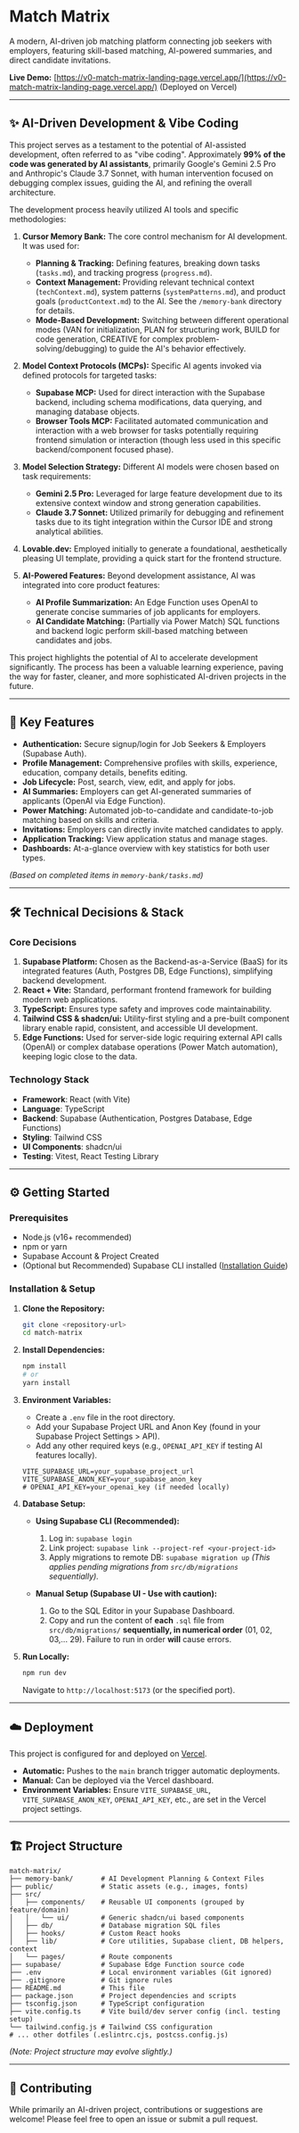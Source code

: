 # Match Matrix

A modern, AI-driven job matching platform connecting job seekers with employers, featuring skill-based matching, AI-powered summaries, and direct candidate invitations.

**Live Demo:** [https://v0-match-matrix-landing-page.vercel.app/](https://v0-match-matrix-landing-page.vercel.app/)
(Deployed on Vercel)

---

## ✨ AI-Driven Development & Vibe Coding

This project serves as a testament to the potential of AI-assisted development, often referred to as "vibe coding". Approximately **99% of the code was generated by AI assistants**, primarily Google's Gemini 2.5 Pro and Anthropic's Claude 3.7 Sonnet, with human intervention focused on debugging complex issues, guiding the AI, and refining the overall architecture.

The development process heavily utilized AI tools and specific methodologies:

1.  **Cursor Memory Bank:** The core control mechanism for AI development. It was used for:

    - **Planning & Tracking:** Defining features, breaking down tasks (`tasks.md`), and tracking progress (`progress.md`).
    - **Context Management:** Providing relevant technical context (`techContext.md`), system patterns (`systemPatterns.md`), and product goals (`productContext.md`) to the AI. See the `/memory-bank` directory for details.
    - **Mode-Based Development:** Switching between different operational modes (VAN for initialization, PLAN for structuring work, BUILD for code generation, CREATIVE for complex problem-solving/debugging) to guide the AI's behavior effectively.

2.  **Model Context Protocols (MCPs):** Specific AI agents invoked via defined protocols for targeted tasks:

    - **Supabase MCP:** Used for direct interaction with the Supabase backend, including schema modifications, data querying, and managing database objects.
    - **Browser Tools MCP:** Facilitated automated communication and interaction with a web browser for tasks potentially requiring frontend simulation or interaction (though less used in this specific backend/component focused phase).

3.  **Model Selection Strategy:** Different AI models were chosen based on task requirements:

    - **Gemini 2.5 Pro:** Leveraged for large feature development due to its extensive context window and strong generation capabilities.
    - **Claude 3.7 Sonnet:** Utilized primarily for debugging and refinement tasks due to its tight integration within the Cursor IDE and strong analytical abilities.

4.  **Lovable.dev:** Employed initially to generate a foundational, aesthetically pleasing UI template, providing a quick start for the frontend structure.

5.  **AI-Powered Features:** Beyond development assistance, AI was integrated into core product features:
    - **AI Profile Summarization:** An Edge Function uses OpenAI to generate concise summaries of job applicants for employers.
    - **AI Candidate Matching:** (Partially via Power Match) SQL functions and backend logic perform skill-based matching between candidates and jobs.

This project highlights the potential of AI to accelerate development significantly. The process has been a valuable learning experience, paving the way for faster, cleaner, and more sophisticated AI-driven projects in the future.

---

## 🚀 Key Features

- **Authentication:** Secure signup/login for Job Seekers & Employers (Supabase Auth).
- **Profile Management:** Comprehensive profiles with skills, experience, education, company details, benefits editing.
- **Job Lifecycle:** Post, search, view, edit, and apply for jobs.
- **AI Summaries:** Employers can get AI-generated summaries of applicants (OpenAI via Edge Function).
- **Power Matching:** Automated job-to-candidate and candidate-to-job matching based on skills and criteria.
- **Invitations:** Employers can directly invite matched candidates to apply.
- **Application Tracking:** View application status and manage stages.
- **Dashboards:** At-a-glance overview with key statistics for both user types.

_(Based on completed items in `memory-bank/tasks.md`)_

---

## 🛠️ Technical Decisions & Stack

### Core Decisions

1.  **Supabase Platform:** Chosen as the Backend-as-a-Service (BaaS) for its integrated features (Auth, Postgres DB, Edge Functions), simplifying backend development.
2.  **React + Vite:** Standard, performant frontend framework for building modern web applications.
3.  **TypeScript:** Ensures type safety and improves code maintainability.
4.  **Tailwind CSS & shadcn/ui:** Utility-first styling and a pre-built component library enable rapid, consistent, and accessible UI development.
5.  **Edge Functions:** Used for server-side logic requiring external API calls (OpenAI) or complex database operations (Power Match automation), keeping logic close to the data.

### Technology Stack

- **Framework**: React (with Vite)
- **Language**: TypeScript
- **Backend**: Supabase (Authentication, Postgres Database, Edge Functions)
- **Styling**: Tailwind CSS
- **UI Components**: shadcn/ui
- **Testing**: Vitest, React Testing Library

---

## ⚙️ Getting Started

### Prerequisites

- Node.js (v16+ recommended)
- npm or yarn
- Supabase Account & Project Created
- (Optional but Recommended) Supabase CLI installed ([Installation Guide](https://supabase.com/docs/guides/cli/getting-started))

### Installation & Setup

1.  **Clone the Repository:**

    ```bash
    git clone <repository-url>
    cd match-matrix
    ```

2.  **Install Dependencies:**

    ```bash
    npm install
    # or
    yarn install
    ```

3.  **Environment Variables:**

    - Create a `.env` file in the root directory.
    - Add your Supabase Project URL and Anon Key (found in your Supabase Project Settings > API).
    - Add any other required keys (e.g., `OPENAI_API_KEY` if testing AI features locally).

    ```dotenv
    VITE_SUPABASE_URL=your_supabase_project_url
    VITE_SUPABASE_ANON_KEY=your_supabase_anon_key
    # OPENAI_API_KEY=your_openai_key (if needed locally)
    ```

4.  **Database Setup:**

    - **Using Supabase CLI (Recommended):**

      1.  Log in: `supabase login`
      2.  Link project: `supabase link --project-ref <your-project-id>`
      3.  Apply migrations to remote DB: `supabase migration up`
          _(This applies pending migrations from `src/db/migrations` sequentially)._

    - **Manual Setup (Supabase UI - Use with caution):**
      1.  Go to the SQL Editor in your Supabase Dashboard.
      2.  Copy and run the content of **each** `.sql` file from `src/db/migrations/` **sequentially, in numerical order** (01, 02, 03,... 29). Failure to run in order **will** cause errors.

5.  **Run Locally:**
    ```bash
    npm run dev
    ```
    Navigate to `http://localhost:5173` (or the specified port).

---

## ☁️ Deployment

This project is configured for and deployed on [Vercel](https://vercel.com/).

- **Automatic:** Pushes to the `main` branch trigger automatic deployments.
- **Manual:** Can be deployed via the Vercel dashboard.
- **Environment Variables:** Ensure `VITE_SUPABASE_URL`, `VITE_SUPABASE_ANON_KEY`, `OPENAI_API_KEY`, etc., are set in the Vercel project settings.

---

## 🏗️ Project Structure

```
match-matrix/
├── memory-bank/       # AI Development Planning & Context Files
├── public/            # Static assets (e.g., images, fonts)
├── src/
│   ├── components/    # Reusable UI components (grouped by feature/domain)
│   │   └── ui/        # Generic shadcn/ui based components
│   ├── db/            # Database migration SQL files
│   ├── hooks/         # Custom React hooks
│   ├── lib/           # Core utilities, Supabase client, DB helpers, context
│   └── pages/         # Route components
├── supabase/          # Supabase Edge Function source code
├── .env               # Local environment variables (Git ignored)
├── .gitignore         # Git ignore rules
├── README.md          # This file
├── package.json       # Project dependencies and scripts
├── tsconfig.json      # TypeScript configuration
├── vite.config.ts     # Vite build/dev server config (incl. testing setup)
└── tailwind.config.js # Tailwind CSS configuration
# ... other dotfiles (.eslintrc.cjs, postcss.config.js)
```

_(Note: Project structure may evolve slightly.)_

---

## 🤝 Contributing

While primarily an AI-driven project, contributions or suggestions are welcome! Please feel free to open an issue or submit a pull request.
